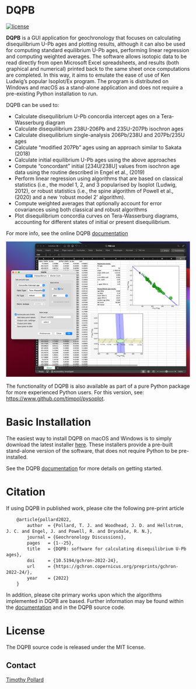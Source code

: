 # DQPB

[![license](https://img.shields.io/github/license/timpol/pysoplot.svg)](https://github.com/timpol/pysoplot/blob/master/LICENSE.txt)

**DQPB** is a GUI application for geochronology that focuses on calculating disequilibrium U-Pb ages and plotting results, although it can also be used for computing standard equilibrium U-Pb ages, performing linear regression and computing weighted averages.  The software allows isotopic data to be read directly from open Microsoft Excel spreadsheets, and results (both graphical and numerical) printed back to the same sheet once computations are completed. In this way, it aims to emulate the ease of use of Ken Ludwig’s popular Isoplot/Ex program. The program is distributed on Windows and macOS as a stand-alone application and does not require a pre-existing Python installation to run.


DQPB can be used to:
*	Calculate disequilibrium U-Pb concordia intercept ages on a Tera-Wasserburg diagram
*	Calculate disequilibrium 238U-206Pb and 235U-207Pb isochron ages 
*	Calculate disequilibrium single-analysis 206Pb/238U and 207Pb/235U ages
*	Calculate “modified 207Pb” ages using an approach similar to Sakata (2018)
*	Calculate initial equilibrium U-Pb  ages using the above approaches
*	Compute “concordant” initial [234U/238U] values from isochron age data using the routine described in Engel et al., (2019) 
*	Perform linear regression using algorithms that are based on classical statistics (i.e., the model 1, 2, and 3 popularised by Isoplot (Ludwig, 2012), or robust statistics (i.e., the spine algorithm of Powell et al., (2020) and a new ‘robust model 2’ algorithm).
*	Compute weighted averages that optionally account for error covariances using both classical and robust algorithms
*	Plot disequilibrium concordia curves on Tera-Wasserburg diagrams, accounting for different states of initial or present disequilibrium.

For more info, see the online DQPB [documentation](https://timpo.github.io/DQPB)

![Example](/resources/Screenshot.png)

The functionality of DQPB is also available as part of a pure Python package for more experienced Python users. For this version, see: https://www.github.com/timpol/pysoplot.


# Basic Installation

The easiest way to install DQPB on macOS and Windows is to simply download the latest installer [here](https://github.com/timpol/DQPB/releases/latest). These installers provide a pre-built stand-alone version of the software, that does not require Python to be pre-installed.  

See the DQPB [documentation](https://timpo.github.io/DQPB) for more details on getting started.


# Citation

If using DQPB in published work, please cite the following pre-print article

```
    @article{pollard2022,
        author  = {Pollard, T. J. and Woodhead, J. D. and Hellstrom, J. C. and Engel, J. and Powell, R. and Drysdale, R. N.},
        journal = {Geochronology Discussions},
        pages   = {1--25},
        title   = {DQPB: software for calculating disequilibrium U-Pb ages},
        doi     = {10.5194/gchron-2022-24},
        url     = {https://gchron.copernicus.org/preprints/gchron-2022-24/},
        year    = {2022}
    }
```

In addition, please cite primary works upon which the algorithms implemented in DQPB are based. Further information may be found within the [documentation](https://timpo.github.io/DQPB) and in the DQPB source code.

# License

The DQPB source code is released under the MIT license. 

## Contact

[Timothy Pollard](mailto:pollard@student.unimelb.edu.au)